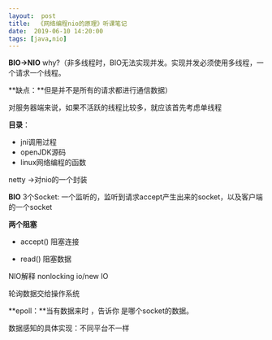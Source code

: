 ```yaml
---
layout:  post
title:  《网络编程nio的原理》听课笔记
date:  2019-06-10 14:20:00
tags: [java,nio]
---
```




**BIO->NIO** why?（非多线程时，BIO无法实现并发。实现并发必须使用多线程，一个请求一个线程。

**缺点：**但是并不是所有的请求都进行通信数据）

对服务器端来说，如果不活跃的线程比较多，就应该首先考虑单线程 



**目录**：

- jni调用过程
- openJDK源码
- linux网络编程的函数

 

netty ->对nio的一个封装



**BIO** 3个Socket: 一个监听的，监听到请求accept产生出来的socket，以及客户端的一个socket

 

**两个阻塞**

- accept()  阻塞连接

- read()  阻塞数据

  

NIO解释 nonlocking io/new IO

 

轮询数据交给操作系统

 

**epoll：**当有数据来时 ，告诉你 是哪个socket的数据。

 

数据感知的具体实现：不同平台不一样